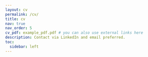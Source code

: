 ```yaml
---
layout: cv
permalink: /cv/
title: cv
nav: true
nav_order: 5
cv_pdf: example_pdf.pdf # you can also use external links here
description: Contact via LinkedIn and email preferred.
toc:
  sidebar: left
---
```

